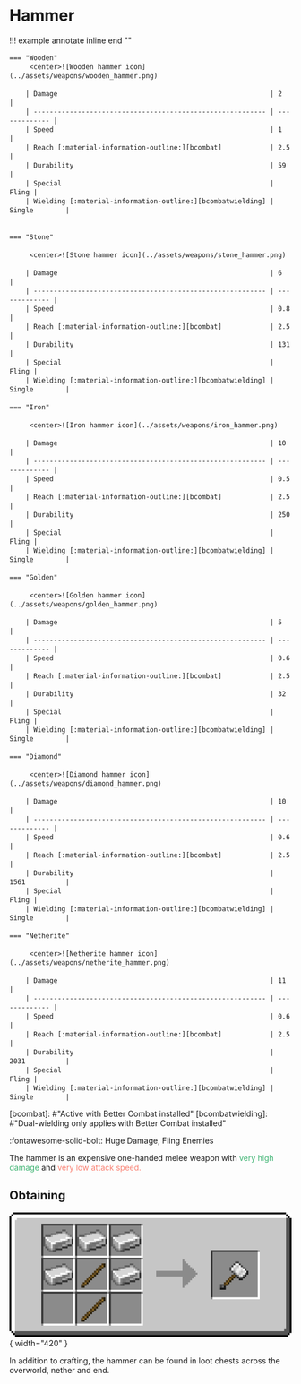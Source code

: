 # Hammer

!!! example annotate inline end ""

    === "Wooden"
         <center>![Wooden hammer icon](../assets/weapons/wooden_hammer.png)

        | Damage                                                     | 2             |
        | ---------------------------------------------------------- | ------------- |
        | Speed                                                      | 1             |
        | Reach [:material-information-outline:][bcombat]            | 2.5           |
        | Durability                                                 | 59            |
        | Special                                                    | Fling |
        | Wielding [:material-information-outline:][bcombatwielding] | Single        |


    === "Stone"

         <center>![Stone hammer icon](../assets/weapons/stone_hammer.png)

        | Damage                                                     | 6             |
        | ---------------------------------------------------------- | ------------- |
        | Speed                                                      | 0.8           |
        | Reach [:material-information-outline:][bcombat]            | 2.5           |
        | Durability                                                 | 131           |
        | Special                                                    | Fling |
        | Wielding [:material-information-outline:][bcombatwielding] | Single        |

    === "Iron"

         <center>![Iron hammer icon](../assets/weapons/iron_hammer.png)

        | Damage                                                     | 10            |
        | ---------------------------------------------------------- | ------------- |
        | Speed                                                      | 0.5           |
        | Reach [:material-information-outline:][bcombat]            | 2.5           |
        | Durability                                                 | 250           |
        | Special                                                    | Fling |
        | Wielding [:material-information-outline:][bcombatwielding] | Single        |

    === "Golden"

         <center>![Golden hammer icon](../assets/weapons/golden_hammer.png)

        | Damage                                                     | 5             |
        | ---------------------------------------------------------- | ------------- |
        | Speed                                                      | 0.6           |
        | Reach [:material-information-outline:][bcombat]            | 2.5           |
        | Durability                                                 | 32            |
        | Special                                                    | Fling |
        | Wielding [:material-information-outline:][bcombatwielding] | Single        |

    === "Diamond"

         <center>![Diamond hammer icon](../assets/weapons/diamond_hammer.png)

        | Damage                                                     | 10            |
        | ---------------------------------------------------------- | ------------- |
        | Speed                                                      | 0.6           |
        | Reach [:material-information-outline:][bcombat]            | 2.5           |
        | Durability                                                 | 1561          |
        | Special                                                    | Fling |
        | Wielding [:material-information-outline:][bcombatwielding] | Single        |

    === "Netherite"

         <center>![Netherite hammer icon](../assets/weapons/netherite_hammer.png)

        | Damage                                                     | 11            |
        | ---------------------------------------------------------- | ------------- |
        | Speed                                                      | 0.6           |
        | Reach [:material-information-outline:][bcombat]            | 2.5           |
        | Durability                                                 | 2031          |
        | Special                                                    | Fling |
        | Wielding [:material-information-outline:][bcombatwielding] | Single        |

[bcombat]: #"Active with Better Combat installed"
[bcombatwielding]: #"Dual-wielding only applies with Better Combat installed"

:fontawesome-solid-bolt: Huge Damage, Fling Enemies

The hammer is an expensive one-handed melee weapon with <span style="color:mediumseagreen">very high damage</span> and <span style="color:salmon">very low attack speed.</span>

## Obtaining

![Hammer Recipe](assets/../../assets/recipes/recipe_hammer.png){ width="420" }

In addition to crafting, the hammer can be found in loot chests across the overworld, nether and end.

